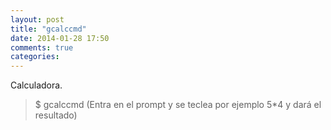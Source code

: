```yaml
---
layout: post
title: "gcalccmd"
date: 2014-01-28 17:50
comments: true
categories: 
---
```

Calculadora.

>$ gcalccmd (Entra en el prompt y se teclea por ejemplo 5*4 y dará el resultado)

